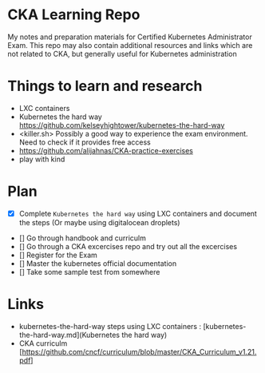 # CKA Learning Repo

My notes and preparation materials for Certified Kubernetes Administrator Exam. This repo may also contain additional resources and links which are not related to CKA, but generally useful for Kubernetes administration

# Things to learn and research

* LXC containers
* Kubernetes the hard way <https://github.com/kelseyhightower/kubernetes-the-hard-way>
* <killer.sh> Possibly a good way to experience the exam environment. Need to check if it provides free access
* <https://github.com/alijahnas/CKA-practice-exercises>
* play with kind

# Plan

- [x] Complete `Kubernetes the hard way` using LXC containers and document the steps (Or maybe using digitalocean droplets)
- [] Go through handbook and curriculm
- [] Go through a CKA excercises repo and try out all the excercises
- [] Register for the Exam
- [] Master the kubernetes official documentation
- [] Take some sample test from somewhere


# Links

* kubernetes-the-hard-way steps using LXC containers : [kubernetes-the-hard-way.md](Kubernetes the hard way)
* CKA curriculm [https://github.com/cncf/curriculum/blob/master/CKA_Curriculum_v1.21.pdf]
